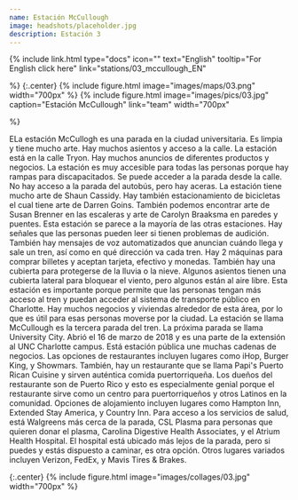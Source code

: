 ```yaml
---
name: Estación McCullough
image: headshots/placeholder.jpg
description: Estación 3
---
```


{%
  include link.html
  type="docs"
  icon=""
  text="English"
  tooltip="For English click here"
  link="stations/03_mccullough_EN"

%}
{:.center}
{%
  include figure.html
  image="images/maps/03.png"
  width="700px"
%}
{%
  include figure.html
  image="images/pics/03.jpg"
  caption="Estación McCullough"
  link="team"
  width="700px"

%}


ELa estación McCullogh es una parada en la ciudad universitaria. Es limpia y tiene mucho arte. Hay muchos asientos y acceso a la calle. La estación está en la calle Tryon. Hay muchos anuncios de diferentes productos y negocios. La estación es muy accesible para todas las personas porque hay rampas para discapacitados. Se puede acceder a la parada desde la calle. No hay acceso a la parada del autobús, pero hay aceras. La estación tiene mucho arte de Shaun Cassidy. Hay también estacionamiento de bicicletas el cual tiene arte de Darren Goins. También podemos encontrar arte de Susan Brenner en las escaleras y arte de Carolyn Braaksma en paredes y puentes. Esta estación se parece a la mayoría de las otras estaciones. Hay señales que las personas pueden leer si tienen problemas de audición. También hay mensajes de voz automatizados que anuncian cuándo llega y sale un tren, así como en qué dirección va cada tren. Hay 2 máquinas para comprar billetes y aceptan tarjeta, efectivo y monedas. También hay una cubierta para protegerse de la lluvia o la nieve. Algunos asientos tienen una cubierta lateral para bloquear el viento, pero algunos están al aire libre. Esta estación es importante porque permite que las personas tengan más acceso al tren y puedan acceder al sistema de transporte público en Charlotte. Hay muchos negocios y viviendas alrededor de esta área, por lo que es útil para esas personas moverse por la ciudad.
La estación se llama McCullough es la tercera parada del tren. La próxima parada se llama University City. Abrió el 16 de marzo de 2018 y es una parte de la extensión al UNC Charlotte campus. Está estación pública une muchas cadenas de negocios. Las opciones de restaurantes incluyen lugares como iHop, Burger King, y Showmars. También, hay un restaurante que se llama Papi's Puerto Rican Cuisine y sirven auténtica comida puertorriqueña. Los dueños del restaurante son de Puerto Rico y esto es especialmente genial porque el restaurante sirve como un centro para puertorriqueños y otros Latinos en la comunidad. Opciones de alojamiento incluyen lugares como Hampton Inn, Extended Stay America, y Country Inn. Para acceso a los servicios de salud, está Walgreens más cerca de la parada, CSL Plasma para personas que quieren donar el plasma, Carolina Digestive Health Associates, y el Atrium Health Hospital. El hospital está ubicado más lejos de la parada, pero si puedes y estás dispuesto a caminar, es otra opción. Otros lugares variados incluyen Verizon, FedEx, y Mavis Tires & Brakes.

{:.center}
{%
include figure.html
image="images/collages/03.jpg"
width="700px"
%}